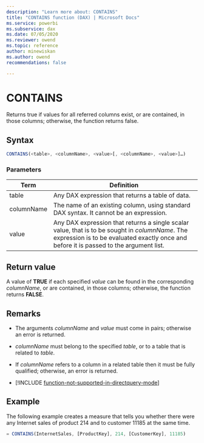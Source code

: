 ```yaml
---
description: "Learn more about: CONTAINS"
title: "CONTAINS function (DAX) | Microsoft Docs"
ms.service: powerbi 
ms.subservice: dax 
ms.date: 07/05/2020
ms.reviewer: owend
ms.topic: reference
author: minewiskan
ms.author: owend 
recommendations: false

---
```

# CONTAINS

Returns true if values for all referred columns exist, or are contained, in those columns; otherwise, the function returns false.  
  
## Syntax  
  
```js
CONTAINS(<table>, <columnName>, <value>[, <columnName>, <value>]…)  
```
  
### Parameters  

|Term|Definition|  
|--------|--------------|  
|table|Any DAX expression that returns a table of data.|  
|columnName|The name of an existing column, using standard DAX syntax. It cannot be an expression. |  
|value|Any DAX expression that returns a single scalar value, that is to be sought in *columnName*. The expression is to be evaluated exactly once and before it is passed to the argument list.  |  

## Return value

A value of **TRUE** if each specified *value* can be found in the corresponding *columnName*, or are contained, in those columns; otherwise, the function returns **FALSE**.  
  
## Remarks  
  
- The arguments *columnName* and *value* must come in pairs; otherwise an error is returned.  
  
- *columnName* must belong to the specified *table*, or to a table that is related to *table*.  
  
- If *columnName* refers to a column in a related table then it must be fully qualified; otherwise, an error is returned.  

- [!INCLUDE [function-not-supported-in-directquery-mode](includes/function-not-supported-in-directquery-mode.md)]

## Example

The following example creates a measure that tells you whether there were any Internet sales of product 214 and to customer 11185 at the same time.  
  
```js
= CONTAINS(InternetSales, [ProductKey], 214, [CustomerKey], 11185)  
```

